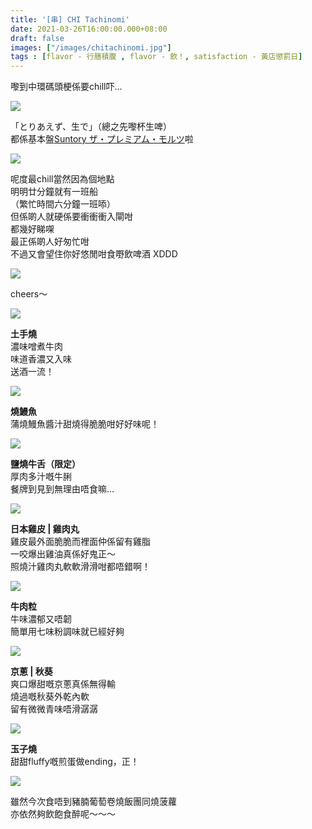 ```yaml
---
title: '[串] CHI Tachinomi'
date: 2021-03-26T16:00:00.000+08:00
draft: false
images: ["/images/chitachinomi.jpg"]
tags : [flavor - 行膳積腹 , flavor - 飲！, satisfaction - 黃店懲罰日]
---
```


嚟到中環碼頭梗係要chill吓...  

![](/images/chitachinomi.jpg)

「とりあえず、生で」（總之先嚟杯生啤）  
都係基本盤[Suntory ザ・プレミアム・モルツ](https://hidie.net/suntorypremium/)啦  

![](/images/chitachinomi1.jpg)

呢度最chill當然因為個地點  
明明廿分鐘就有一班船  
（繁忙時間六分鐘一班㖭）  
但係啲人就硬係要衝衝衝入閘咁  
都幾好睇㗎  
最正係啲人好匆忙咁  
不過又會望住你好悠閒咁食嘢飲啤酒 XDDD  

![](/images/chitachinomi2.jpg)

cheers～  

![](/images/chitachinomi3.jpg)

**土手燒**  
濃味噌煮牛肉  
味道香濃又入味  
送酒一流！  

![](/images/chitachinomi4.jpg)

**燒鰻魚**  
蒲燒鰻魚醬汁甜燒得脆脆咁好好味呢！  

![](/images/chitachinomi5.jpg)

**鹽燒牛舌（限定）**  
厚肉多汁嘅牛脷  
餐牌到見到無理由唔食嘛...  

![](/images/chitachinomi6.jpg)

**日本雞皮 | 雞肉丸**  
雞皮最外面脆脆而裡面仲係留有雞脂  
一咬爆出雞油真係好鬼正～  
照燒汁雞肉丸軟軟滑滑咁都唔錯啊！  

![](/images/chitachinomi7.jpg)

**牛肉粒**  
牛味濃郁又唔韌  
簡單用七味粉調味就已經好夠

![](/images/chitachinomi8.jpg)

**京蔥 | 秋葵**  
爽口爆甜嘅京蔥真係無得輸  
燒過嘅秋葵外乾內軟  
留有微微青味唔滑潺潺  

![](/images/chitachinomi9.jpg)

**玉子燒**  
甜甜fluffy嘅煎蛋做ending，正！  

![](/images/chitachinomi10.jpg)

雖然今次食唔到豬腩葡萄卷燒飯團同燒菠蘿  
亦依然夠飲飽食醉呢～～～  

